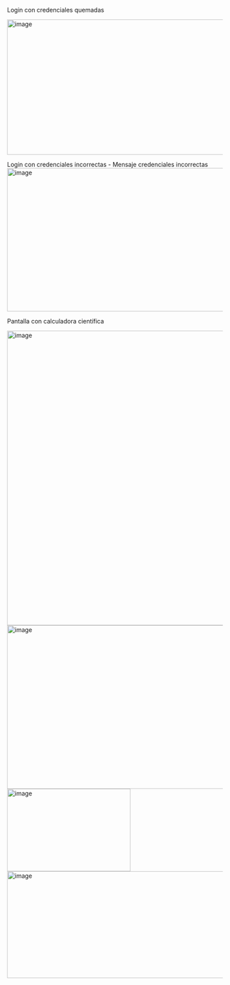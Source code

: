 Login con credenciales quemadas

<img width="1600" height="315" alt="image" src="https://github.com/user-attachments/assets/d4bc5cc4-a889-4d08-a94e-a1addbe7ed65" />

Login con credenciales incorrectas - Mensaje credenciales incorrectas
<img width="1600" height="334" alt="image" src="https://github.com/user-attachments/assets/2ff30b87-db65-4afd-874e-1fad69ce1e0b" />

Pantalla con calculadora científica

<img width="1595" height="686" alt="image" src="https://github.com/user-attachments/assets/3db6b297-77d3-43c8-8449-2a6e8ba06b0e" />

<img width="1597" height="381" alt="image" src="https://github.com/user-attachments/assets/f071801d-0391-446d-92e5-9402f8b8bee0" />

<img width="288" height="192" alt="image" src="https://github.com/user-attachments/assets/3f56daad-3ae7-4889-8e3d-557dbdf6fbf1" />

<img width="1562" height="249" alt="image" src="https://github.com/user-attachments/assets/47db07c6-ee20-4221-b55a-5dba335aed7a" />








